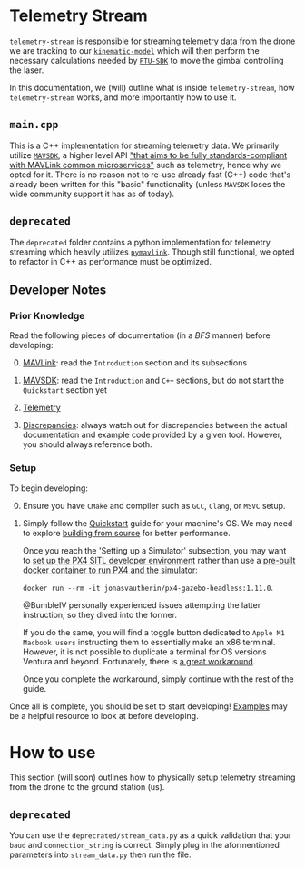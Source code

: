 # Telemetry Stream
`telemetry-stream` is responsible for streaming telemetry data from the drone we are tracking to our [`kinematic-model`](https://team-drift.github.io/delphi/kinematic_model/) which will then perform the necessary calculations needed by [`PTU-SDK`](https://team-drift.github.io/delphi/PTU-SDK/) to move the gimbal controlling the laser. 

In this documentation, we (will) outline what is inside `telemetry-stream`, how `telemetry-stream` works, and more importantly how to use it. 

## `main.cpp`
This is a C++ implementation for streaming telemetry data. We primarily utilize [`MAVSDK`](https://mavsdk.mavlink.io/main/en/), a higher level API ["that aims to be fully standards-compliant with MAVLink common microservices"](https://mavlink.io/en/about/implementations.html) such as telemetry, hence why we opted for it. There is no reason not to re-use already fast (C++) code that's already been written for this "basic" functionality (unless `MAVSDK` loses the wide community support it has as of today).

## `deprecated`
The `deprecated` folder contains a python implementation for telemetry streaming which heavily utilizes [`pymavlink`](https://github.com/ArduPilot/pymavlink). Though still functional, we opted to refactor in C++ as performance must be optimized.



## Developer Notes

### Prior Knowledge
Read the following pieces of documentation (in a *BFS* manner) before developing: 

0. [MAVLink](https://mavlink.io/en/): read the `Introduction` section and its subsections

1. [MAVSDK](https://mavsdk.mavlink.io/main/en/): read the `Introduction` and `C++` sections, but do not start the `Quickstart` section yet

2. [Telemetry](https://mavsdk.mavlink.io/main/en/cpp/guide/telemetry.html)

3. [Discrepancies](https://github.com/mavlink/MAVSDK/issues/2221): always watch out for discrepancies between the actual documentation and example code provided by a given tool. However, you should always reference both.

### Setup
To begin developing:

0. Ensure you have `CMake` and compiler such as `GCC`, `Clang`, or `MSVC` setup. 

1. Simply follow the [Quickstart](https://mavsdk.mavlink.io/main/en/cpp/quickstart.html) guide for your machine's OS. We may need to explore [building from source](https://mavsdk.mavlink.io/main/en/cpp/guide/build.html) for better performance.

    Once you reach the 'Setting up a Simulator' subsection, you may want to [set up the PX4 SITL developer environment](https://docs.px4.io/master/en/dev_setup/dev_env.html) rather than use a [pre-built docker container to run PX4 and the simulator](https://github.com/JonasVautherin/px4-gazebo-headless): 

    `docker run --rm -it jonasvautherin/px4-gazebo-headless:1.11.0`.

    @BumbleIV personally experienced issues attempting the latter instruction, so they dived into the former.

    If you do the same, you will find a toggle button dedicated to `Apple M1 Macbook users` instructing them to essentially make an x86 terminal. However, it is not possible to duplicate a terminal for OS versions Ventura and beyond. Fortunately, there is [a great workaround](https://stackoverflow.com/questions/74198234/duplication-of-terminal-in-macos-ventura). 

    Once you complete the workaround, simply continue with the rest of the guide.
    
Once all is complete, you should be set to start developing! [Examples](https://mavsdk.mavlink.io/main/en/cpp/examples/) may be a helpful resource to look at before developing.

# How to use
This section (will soon) outlines how to physically setup telemetry streaming from the drone to the ground station (us). 

## `deprecated`
You can use the `deprecrated/stream_data.py` as a quick validation that your `baud` and `connection_string` is correct. Simply plug in the aformentioned parameters into `stream_data.py` then run the file. 